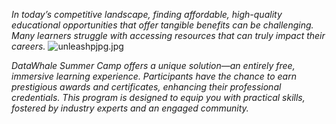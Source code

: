 
*In today’s competitive landscape, finding affordable, high-quality educational opportunities that offer tangible benefits can be challenging. Many learners struggle with accessing resources that can truly impact their careers.*
![unleashpjpg.jpg]({{site.baseurl}}/images/unleashpjpg.jpg)


*DataWhale Summer Camp offers a unique solution—an entirely free, immersive learning experience. Participants have the chance to earn prestigious awards and certificates, enhancing their professional credentials. This program is designed to equip you with practical skills, fostered by industry experts and an engaged community.*
